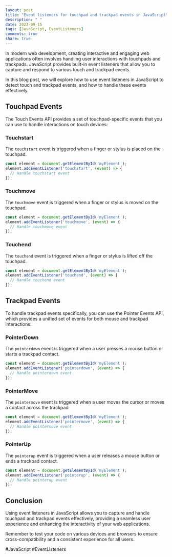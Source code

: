 ```yaml
---
layout: post
title: "Event listeners for touchpad and trackpad events in JavaScript"
description: " "
date: 2023-09-15
tags: [JavaScript, EventListeners]
comments: true
share: true
---
```


In modern web development, creating interactive and engaging web applications often involves handling user interactions with touchpads and trackpads. JavaScript provides built-in event listeners that allow you to capture and respond to various touch and trackpad events.

In this blog post, we will explore how to use event listeners in JavaScript to detect touch and trackpad events, and how to handle these events effectively.

## Touchpad Events

The Touch Events API provides a set of touchpad-specific events that you can use to handle interactions on touch devices:

### Touchstart
The `touchstart` event is triggered when a finger or stylus is placed on the touchpad.

```javascript
const element = document.getElementById('myElement');
element.addEventListener('touchstart', (event) => {
  // Handle touchstart event
});
```

### Touchmove
The `touchmove` event is triggered when a finger or stylus is moved on the touchpad.

```javascript
const element = document.getElementById('myElement');
element.addEventListener('touchmove', (event) => {
  // Handle touchmove event
});
```

### Touchend
The `touchend` event is triggered when a finger or stylus is lifted off the touchpad.

```javascript
const element = document.getElementById('myElement');
element.addEventListener('touchend', (event) => {
  // Handle touchend event
});
```

## Trackpad Events

To handle trackpad events specifically, you can use the Pointer Events API, which provides a unified set of events for both mouse and trackpad interactions:

### PointerDown
The `pointerdown` event is triggered when a user presses a mouse button or starts a trackpad contact.

```javascript
const element = document.getElementById('myElement');
element.addEventListener('pointerdown', (event) => {
  // Handle pointerdown event
});
```

### PointerMove
The `pointermove` event is triggered when a user moves the cursor or moves a contact across the trackpad.

```javascript
const element = document.getElementById('myElement');
element.addEventListener('pointermove', (event) => {
  // Handle pointermove event
});
```

### PointerUp
The `pointerup` event is triggered when a user releases a mouse button or ends a trackpad contact.

```javascript
const element = document.getElementById('myElement');
element.addEventListener('pointerup', (event) => {
  // Handle pointerup event
});
```

## Conclusion

Using event listeners in JavaScript allows you to capture and handle touchpad and trackpad events effectively, providing a seamless user experience and enhancing the interactivity of your web applications.

Remember to test your code on various devices and browsers to ensure cross-compatibility and a consistent experience for all users.

#JavaScript #EventListeners